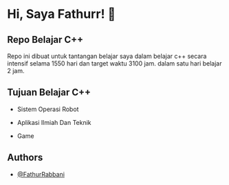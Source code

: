 
# Hi, Saya Fathurr! 👋


## Repo Belajar C++

Repo ini dibuat untuk tantangan belajar saya dalam belajar c++ secara intensif selama 1550 hari dan target waktu 3100 jam. dalam satu hari belajar 2 jam.

## Tujuan Belajar C++

- Sistem Operasi Robot

- Aplikasi Ilmiah Dan Teknik

- Game


## Authors

- [@FathurRabbani](https://www.github.com/FathurRabbani)


